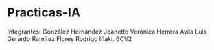 # Practicas-IA
Integrantes: 
González Hernández Jeanette Verónica
Herrera Avila Luis Gerardo 
Ramírez Flores Rodrigo Iñaki. 6CV2
